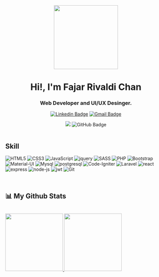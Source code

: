 <div align="center">
<a href="#"><img src="https://user-images.githubusercontent.com/5713670/87202985-820dcb80-c2b6-11ea-9f56-7ec461c497c3.gif" width="200"/></a>

<h1 align="center">Hi!, I'm Fajar Rivaldi Chan</h1>
<h3 align="center">Web Developer and UI/UX Desinger.</h3>


[![Linkedin Badge](https://img.shields.io/badge/-Fajar-blue?style=flat-square&logo=Linkedin&logoColor=white&link=https://www.linkedin.com/in/fajar-rivaldi-chan/)](https://www.linkedin.com/in/fajar-rivaldi-chan/)
[![Gmail Badge](https://img.shields.io/badge/-fajarrivaldi2015@gmail.com-c14438?style=flat-square&logo=Gmail&logoColor=white&link=mailto:fajarrivaldi2015@gmail.com)](mailto:fajarrivaldi2015@gmail.com)


<img src="https://komarev.com/ghpvc/?username=fajar-dev">
<img src="https://img.shields.io/github/followers/fajar-dev?label=Followers&style=social" alt="GitHub Badge">
</div>

<br>

##  Skill
![HTML5](https://img.shields.io/badge/HTML-239120?style=for-the-badge&logo=html5&logoColor=white)
![CSS3](https://img.shields.io/badge/CSS-239120?&style=for-the-badge&logo=css3&logoColor=white)
![JavaScript](https://img.shields.io/badge/JavaScript-F7DF1E?style=for-the-badge&logo=javascript&logoColor=black)
![jquery](https://img.shields.io/badge/jQuery-0769AD?style=for-the-badge&logo=jquery&logoColor=white)
![SASS](https://img.shields.io/badge/Sass-CC6699?style=for-the-badge&logo=sass&logoColor=white)
![PHP](https://img.shields.io/badge/PHP-777BB4?style=for-the-badge&logo=php&logoColor=white)
![Bootstrap](https://img.shields.io/badge/Bootstrap-563D7C?style=for-the-badge&logo=bootstrap&logoColor=white)
 ![Material-UI](https://img.shields.io/badge/Material--UI-0081CB?style=for-the-badge&logo=material-ui&logoColor=white)
 ![Mysql](https://img.shields.io/badge/MySQL-00000F?style=for-the-badge&logo=mysql&logoColor=white)
 ![postgresql](https://img.shields.io/badge/PostgreSQL-316192?style=for-the-badge&logo=postgresql&logoColor=white)
 ![Code-Igniter](https://img.shields.io/badge/CodeIgniter-%23EF4223.svg?style=for-the-badge&logo=codeIgniter&logoColor=white)
 ![Laravel](https://img.shields.io/badge/Laravel-FF2D20?style=for-the-badge&logo=laravel&logoColor=white)
 ![react](https://img.shields.io/badge/React-20232A?style=for-the-badge&logo=react&logoColor=61DAFB)
 ![express](https://img.shields.io/badge/Express.js-404D59?style=for-the-badge)
 ![node-js](https://img.shields.io/badge/Node.js-43853D?style=for-the-badge&logo=node.js&logoColor=white)
 ![jwt](https://img.shields.io/badge/json%20web%20tokens-323330?style=for-the-badge&logo=json-web-tokens&logoColor=pink)
 ![Git](https://img.shields.io/badge/git-%23F05033.svg?style=for-the-badge&logo=git&logoColor=white)

<br>

## 📊 My Github Stats

  <br/>
<a href="https://github.com/fajr-dev">
  <img height="180em" src="https://github-readme-stats-eight-theta.vercel.app/api?username=fajar-dev&show_icons=true&theme=algolia&include_all_commits=true&count_private=true"/>
  <img height="180em" src="https://github-readme-stats-eight-theta.vercel.app/api/top-langs/?username=fajar-dev&layout=compact&langs_count=8&theme=algolia"/>
</a>
  <br/>



